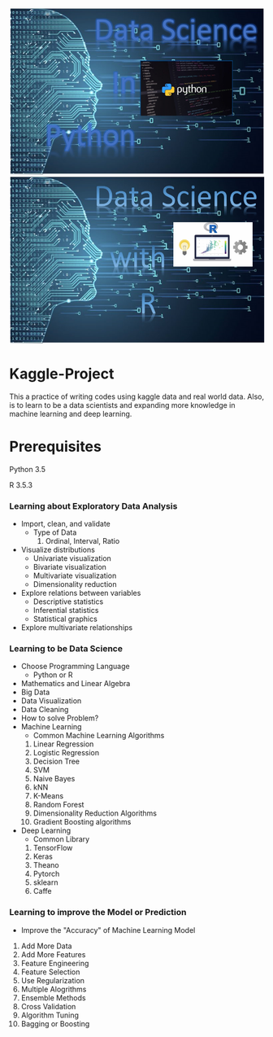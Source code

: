 <img src="Title.PNG">
<img src="TitleR.PNG">

# Kaggle-Project
This a practice of writing codes using kaggle data and real world data. Also, is to learn to be a data scientists and expanding more knowledge in machine learning and deep learning.

# Prerequisites
Python 3.5

R 3.5.3 

### Learning about Exploratory Data Analysis 
* Import, clean, and validate  
  - Type of Data
    1. Ordinal, Interval, Ratio
* Visualize distributions  
  - Univariate visualization  
  - Bivariate visualization  
  - Multivariate visualization  
  - Dimensionality reduction  
* Explore relations between variables
  - Descriptive statistics  
  - Inferential statistics  
  - Statistical graphics  
* Explore multivariate relationships  
### Learning to be Data Science  
* Choose Programming Language  
  - Python or R  
* Mathematics and Linear Algebra  
* Big Data  
* Data Visualization  
* Data Cleaning
* How to solve Problem?
* Machine Learning
  - Common Machine Learning Algorithms
  1. Linear Regression  
  2. Logistic Regression  
  3. Decision Tree  
  4. SVM  
  5. Naive Bayes  
  6. kNN  
  7. K-Means  
  8. Random Forest  
  9. Dimensionality Reduction Algorithms  
  10. Gradient Boosting algorithms  
* Deep Learning
  - Common Library
  1. TensorFlow  
  2. Keras  
  3. Theano  
  4. Pytorch  
  5. sklearn  
  6. Caffe  
### Learning to improve the Model or Prediction
  - Improve the "Accuracy" of Machine Learning Model  
  1. Add More Data
  2. Add More Features
  3. Feature Engineering  
  4. Feature Selection  
  5. Use Regularization  
  6. Multiple Alogrithms  
  7. Ensemble Methods  
  8. Cross Validation  
  9. Algorithm Tuning
  10.  Bagging or Boosting  
